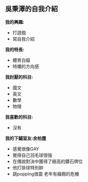 ## 吳秉澤的自我介紹

**我的興趣:**
- 打遊戲
- 寫自我介紹

**我的特長:**
- 體育白癡
- 特爛的方向感

**我討厭的科目:**
- 國文
- 英文
- 數學
- 物理

**我喜歡的科目:**
- 沒有

**我的下鋪室友:余柏霆**
- 感覺很像GAY
- 覺得自己羽毛球很強
- 在傳說對決中獲得了極高的鑽石牌位
- 他打排球特別帥
- 跳popping很震 老年有癲癇的危機


